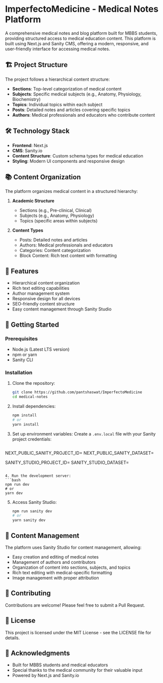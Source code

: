 # ImperfectoMedicine - Medical Notes Platform

A comprehensive medical notes and blog platform built for MBBS students, providing structured access to medical education content. This platform is built using Next.js and Sanity CMS, offering a modern, responsive, and user-friendly interface for accessing medical notes.

## 🏗️ Project Structure

The project follows a hierarchical content structure:

- **Sections**: Top-level categorization of medical content
- **Subjects**: Specific medical subjects (e.g., Anatomy, Physiology, Biochemistry)
- **Topics**: Individual topics within each subject
- **Posts**: Detailed notes and articles covering specific topics
- **Authors**: Medical professionals and educators who contribute content

## 🛠️ Technology Stack

- **Frontend**: Next.js
- **CMS**: Sanity.io
- **Content Structure**: Custom schema types for medical education
- **Styling**: Modern UI components and responsive design

## 📚 Content Organization

The platform organizes medical content in a structured hierarchy:

1. **Academic Structure**
   - Sections (e.g., Pre-clinical, Clinical)
   - Subjects (e.g., Anatomy, Physiology)
   - Topics (specific areas within subjects)

2. **Content Types**
   - Posts: Detailed notes and articles
   - Authors: Medical professionals and educators
   - Categories: Content categorization
   - Block Content: Rich text content with formatting

## 🚀 Features

- Hierarchical content organization
- Rich text editing capabilities
- Author management system
- Responsive design for all devices
- SEO-friendly content structure
- Easy content management through Sanity Studio

## 🏁 Getting Started

### Prerequisites

- Node.js (Latest LTS version)
- npm or yarn
- Sanity CLI

### Installation

1. Clone the repository:
   ```bash
   git clone https://github.com/pantshaswat/ImperfectoMedicine
   cd medical-notes
   ```

2. Install dependencies:
   ```bash
   npm install
   # or
   yarn install
   ```

3. Set up environment variables:
   Create a `.env.local` file with your Sanity project credentials:
   ```
NEXT_PUBLIC_SANITY_PROJECT_ID=
NEXT_PUBLIC_SANITY_DATASET=

SANITY_STUDIO_PROJECT_ID=
SANITY_STUDIO_DATASET=
   ```

4. Run the development server:
   ```bash
   npm run dev
   # or
   yarn dev
   ```

5. Access Sanity Studio:
   ```bash
   npm run sanity dev
   # or
   yarn sanity dev
   ```

## 📝 Content Management

The platform uses Sanity Studio for content management, allowing:

- Easy creation and editing of medical notes
- Management of authors and contributors
- Organization of content into sections, subjects, and topics
- Rich text editing with medical-specific formatting
- Image management with proper attribution

## 🤝 Contributing

Contributions are welcome! Please feel free to submit a Pull Request.

## 📄 License

This project is licensed under the MIT License - see the LICENSE file for details.

## 🙏 Acknowledgments

- Built for MBBS students and medical educators
- Special thanks to the medical community for their valuable input
- Powered by Next.js and Sanity.io
